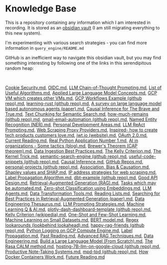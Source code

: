 # Knowledge Base

This is a repository containing any information which I am interested in recording. It is stored as an [obsidian vault](https://obsidian.md/) (I am still migrating everything to this new system). 

I'm experimenting with various search strategies - you can find more information in `query_engine/README.md`

GitHub is an inefficient way to navigate this obsidian vault, but you may find something interesting by following one of the links in this serendipitous random heap:

<br>

[Cookie Security.md](./obsidian-vault/2%20-%20Full%20Notes/Cookie%20Security.md), [OIDC.md](./obsidian-vault/2%20-%20Full%20Notes/OIDC.md), [LLM Chain-of-Thought Prompting.md](./obsidian-vault/2%20-%20Full%20Notes/LLM%20Chain-of-Thought%20Prompting.md), [List of Useful Algorithms.md](./obsidian-vault/4%20-%20Maps%20of%20Content/List%20of%20Useful%20Algorithms.md), [Applied Large Language Model Concepts.md](./obsidian-vault/4%20-%20Maps%20of%20Content/Applied%20Large%20Language%20Model%20Concepts.md), [GCP VM which creates other VMs.md](./obsidian-vault/2%20-%20Full%20Notes/GCP%20VM%20which%20creates%20other%20VMs.md), [GCP Workflows Example (github repo).md](./obsidian-vault/2%20-%20Full%20Notes/GCP%20Workflows%20Example%20(github%20repo).md), [learning-rust (github repo).md](./obsidian-vault/2%20-%20Full%20Notes/learning-rust%20(github%20repo).md), [A survey on large language model based autonomous agents (paper).md](./obsidian-vault/3%20-%20Source%20Material/A%20survey%20on%20large%20language%20model%20based%20autonomous%20agents%20(paper).md), [Causal Inference for The Brave and True.md](./obsidian-vault/3%20-%20Source%20Material/Causal%20Inference%20for%20The%20Brave%20and%20True.md), [Text Chunking for Semantic Search.md](./obsidian-vault/2%20-%20Full%20Notes/Text%20Chunking%20for%20Semantic%20Search.md), [how-much-remains (github repo).md](./obsidian-vault/2%20-%20Full%20Notes/how-much-remains%20(github%20repo).md), [gmail-email-automation (github repo).md](./obsidian-vault/2%20-%20Full%20Notes/gmail-email-automation%20(github%20repo).md), [Named Entity Recognition (NER).md](./obsidian-vault/2%20-%20Full%20Notes/Named%20Entity%20Recognition%20(NER).md), [Personal Development Areas.md](./obsidian-vault/4%20-%20Maps%20of%20Content/Personal%20Development%20Areas.md), [LLM ReAct Prompting.md](./obsidian-vault/2%20-%20Full%20Notes/LLM%20ReAct%20Prompting.md), [Web Scraping Proxy Providers.md](./obsidian-vault/2%20-%20Full%20Notes/Web%20Scraping%20Proxy%20Providers.md), [Inspired- how to create tech products customers love.md](./obsidian-vault/3%20-%20Source%20Material/Inspired-%20how%20to%20create%20tech%20products%20customers%20love.md), [jwt.io (website).md](./obsidian-vault/3%20-%20Source%20Material/jwt.io%20(website).md), [OAuth 2.0.md](./obsidian-vault/2%20-%20Full%20Notes/OAuth%202.0.md), [Current Reading.md](./obsidian-vault/4%20-%20Maps%20of%20Content/Current%20Reading.md), [Real Python Application Number 1.md](./obsidian-vault/2%20-%20Full%20Notes/Real%20Python%20Application%20Number%201.md), [AI in organizations - Some tactics (blog).md](./obsidian-vault/3%20-%20Source%20Material/AI%20in%20organizations%20-%20Some%20tactics%20(blog).md), [Brewer's Theorem (CAP theorem).md](./obsidian-vault/2%20-%20Full%20Notes/Brewer's%20Theorem%20(CAP%20theorem).md), [Data Ingestion Best Practices.md](./obsidian-vault/2%20-%20Full%20Notes/Data%20Ingestion%20Best%20Practices.md), [The Kelly Criterion.md](./obsidian-vault/2%20-%20Full%20Notes/The%20Kelly%20Criterion.md), [The Kernel Trick.md](./obsidian-vault/2%20-%20Full%20Notes/The%20Kernel%20Trick.md), [semantic-search-engine (github repo).md](./obsidian-vault/2%20-%20Full%20Notes/semantic-search-engine%20(github%20repo).md), [useful-code-snippets (github repo).md](./obsidian-vault/2%20-%20Full%20Notes/useful-code-snippets%20(github%20repo).md), [Causal Inference.md](./obsidian-vault/4%20-%20Maps%20of%20Content/Causal%20Inference.md), [GitHub Repos.md](./obsidian-vault/4%20-%20Maps%20of%20Content/GitHub%20Repos.md), [personal-projects (github repo).md](./obsidian-vault/2%20-%20Full%20Notes/personal-projects%20(github%20repo).md), [Association, Bias & Causation.md](./obsidian-vault/2%20-%20Full%20Notes/Association,%20Bias%20&%20Causation.md), [Shapley values and SHAP.md](./obsidian-vault/2%20-%20Full%20Notes/Shapley%20values%20and%20SHAP.md), [IP address strategies for web scraping.md](./obsidian-vault/2%20-%20Full%20Notes/IP%20address%20strategies%20for%20web%20scraping.md), [Label Propagation Algorithm.md](./obsidian-vault/2%20-%20Full%20Notes/Label%20Propagation%20Algorithm.md), [dbt-example (github repo).md](./obsidian-vault/2%20-%20Full%20Notes/dbt-example%20(github%20repo).md), [Good API Design.md](./obsidian-vault/2%20-%20Full%20Notes/Good%20API%20Design.md), [Retrieval-Augmented Generation (RAG).md](./obsidian-vault/2%20-%20Full%20Notes/Retrieval-Augmented%20Generation%20(RAG).md), [Tasks which may be automated.md](./obsidian-vault/4%20-%20Maps%20of%20Content/Tasks%20which%20may%20be%20automated.md), [Zero-shot Classification using Embeddings.md](./obsidian-vault/2%20-%20Full%20Notes/Zero-shot%20Classification%20using%20Embeddings.md), [LLM Agents.md](./obsidian-vault/2%20-%20Full%20Notes/LLM%20Agents.md), [Data Transformation Tools.md](./obsidian-vault/2%20-%20Full%20Notes/Data%20Transformation%20Tools.md), [Reading Lists.md](./obsidian-vault/4%20-%20Maps%20of%20Content/Reading%20Lists.md), [Searching for Best Practices in Retrieval-Augmented Generation (paper).md](./obsidian-vault/3%20-%20Source%20Material/Searching%20for%20Best%20Practices%20in%20Retrieval-Augmented%20Generation%20(paper).md), [Data Engineering Thesaurus.md](./obsidian-vault/4%20-%20Maps%20of%20Content/Data%20Engineering%20Thesaurus.md), [LLM Prompting Strategies.md](./obsidian-vault/3%20-%20Source%20Material/LLM%20Prompting%20Strategies.md), [Machine Learning Q & AI.md](./obsidian-vault/3%20-%20Source%20Material/Machine%20Learning%20Q%20&%20AI.md), [plotly-dash-dashboard-template (github repo).md](./obsidian-vault/2%20-%20Full%20Notes/plotly-dash-dashboard-template%20(github%20repo).md), [Kelly Criterion (wikipedia).md](./obsidian-vault/3%20-%20Source%20Material/Kelly%20Criterion%20(wikipedia).md), [One-Shot and Few-Shot Learning.md](./obsidian-vault/2%20-%20Full%20Notes/One-Shot%20and%20Few-Shot%20Learning.md), [Machine Learning on Small Datasets.md](./obsidian-vault/4%20-%20Maps%20of%20Content/Machine%20Learning%20on%20Small%20Datasets.md), [BERT model.md](./obsidian-vault/2%20-%20Full%20Notes/BERT%20model.md), [Regex lookarounds (lookbehind lookahead).md](./obsidian-vault/2%20-%20Full%20Notes/Regex%20lookarounds%20(lookbehind%20lookahead).md), [happy-rag-friends (github repo).md](./obsidian-vault/2%20-%20Full%20Notes/happy-rag-friends%20(github%20repo).md), [Python Logging on GCP Compute Engine.md](./obsidian-vault/2%20-%20Full%20Notes/Python%20Logging%20on%20GCP%20Compute%20Engine.md), [Label Propagation.md](./obsidian-vault/2%20-%20Full%20Notes/Label%20Propagation.md), [Past Reading.md](./obsidian-vault/2%20-%20Full%20Notes/Past%20Reading.md), [Advanced RAG Techniques.md](./obsidian-vault/4%20-%20Maps%20of%20Content/Advanced%20RAG%20Techniques.md), [Data Engineering.md](./obsidian-vault/4%20-%20Maps%20of%20Content/Data%20Engineering.md), [Build a Large Language Model (From Scratch).md](./obsidian-vault/3%20-%20Source%20Material/Build%20a%20Large%20Language%20Model%20(From%20Scratch).md), [The Rasa CALM method.md](./obsidian-vault/2%20-%20Full%20Notes/The%20Rasa%20CALM%20method.md), [hosting-7B-llm-on-google-cloud (github repo).md](./obsidian-vault/2%20-%20Full%20Notes/hosting-7B-llm-on-google-cloud%20(github%20repo).md), [Productive Note-Taking Systems.md](./obsidian-vault/2%20-%20Full%20Notes/Productive%20Note-Taking%20Systems.md), [mpd-tpd (github repo).md](./obsidian-vault/2%20-%20Full%20Notes/mpd-tpd%20(github%20repo).md), [How Docker Containers Work.md](./obsidian-vault/2%20-%20Full%20Notes/How%20Docker%20Containers%20Work.md), [Future Reading.md](./obsidian-vault/2%20-%20Full%20Notes/Future%20Reading.md)
